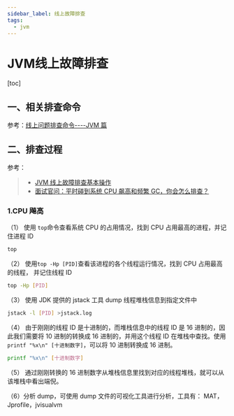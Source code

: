 ```yaml
---
sidebar_label: 线上故障排查
tags:
  - jvm
---
```


# JVM线上故障排查

[toc]

## 一、相关排查命令

参考：[线上问题排查命令----JVM 篇](https://blog.csdn.net/u010827436/article/details/46564641)

## 二、排查过程

参考：

> - [JVM 线上故障排查基本操作](https://www.cnblogs.com/stateis0/p/9062196.html)
> - [面试官问：平时碰到系统 CPU 飙高和频繁 GC，你会怎么排查？](https://mp.weixin.qq.com/s/bflX-enjHXV2xLCX6J1qWw)

### 1.CPU 飚高

（1） 使用 `top`命令查看系统 CPU 的占用情况，找到 CPU 占用最高的进程，并记住进程 ID

```bash
top
```

（2） 使用`top -Hp [PID]`查看该进程的各个线程运行情况，找到 CPU 占用最高的线程， 并记住线程 ID

```bash
top -Hp [PID]
```

（3） 使用 JDK 提供的 jstack 工具 dump 线程堆栈信息到指定文件中

```bash
jstack -l [PID] >jstack.log
```

（4） 由于刚刚的线程 ID 是十进制的，而堆栈信息中的线程 ID 是 16 进制的，因此我们需要将 10 进制的转换成 16 进制的，并用这个线程 ID 在堆栈中查找。使用 `printf "%x\n" [十进制数字]`，可以将 10 进制转换成 16 进制。

```bash
printf "%x\n" [十进制数字]
```

（5） 通过刚刚转换的 16 进制数字从堆栈信息里找到对应的线程堆栈，就可以从该堆栈中看出端倪。

（6）分析 dump，可使用 dump 文件的可视化工具进行分析，工具有： MAT，Jprofile，jvisualvm

